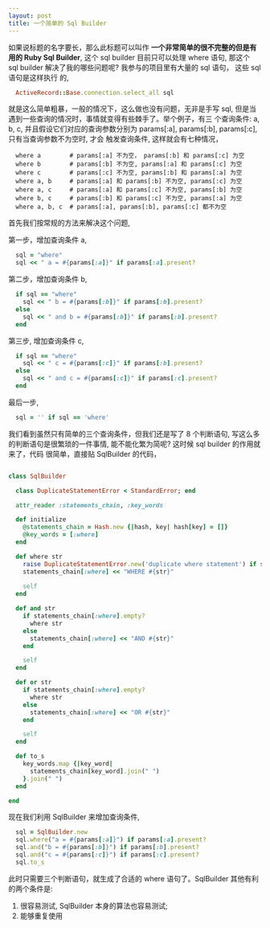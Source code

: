 ```yaml
---
layout: post
title: 一个简单的 Sql Builder
---
```


  如果说标题的名字要长，那么此标题可以叫作 **一个非常简单的很不完整的但是有用的 Ruby Sql Builder**, 这个 sql builder
目前只可以处理 where 语句, 那这个 sql builder 解决了我的哪些问题呢? 我参与的项目里有大量的 sql 语句， 这些 sql 语句是这样执行
的,

~~~ruby
  ActiveRecord::Base.connection.select_all sql
~~~

就是这么简单粗暴，一般的情况下，这么做也没有问题，无非是手写 sql, 但是当遇到一些查询的情况时，事情就变得有些棘手了。举个例子，有三
个查询条件: a, b, c, 并且假设它们对应的查询参数分别为 params[:a], params[:b], params[:c], 只有当查询参数不为空时, 才会
触发查询条件, 这样就会有七种情况，

~~~
  where a        # params[:a] 不为空， params[:b] 和 params[:c] 为空
  where b        # params[:b] 不为空, params[:a] 和 params[:c] 为空
  where c        # params[:c] 不为空, params[:b] 和 params[:a] 为空
  where a, b     # params[:a] 和 params[:b] 不为空, params[:c] 为空
  where a, c     # params[:a] 和 params[:c] 不为空, params[:b] 为空
  where b, c     # params[:b] 和 params[:c] 不为空, params[:a] 为空
  where a, b, c  # params[:a], params[:b], params[:c] 都不为空
~~~

首先我们按常规的方法来解决这个问题,

第一步，增加查询条件 a,

~~~ruby
  sql = "where"
  sql << " a = #{params[:a]}" if params[:a].present?
~~~

第二步，增加查询条件 b,

~~~ruby
  if sql == "where"
    sql << " b = #{params[:b]}" if params[:b].present?
  else
    sql << " and b = #{params[:b]}" if params[:b].present?
  end
~~~

第三步, 增加查询条件 c,

~~~ruby
  if sql == "where"
    sql << " c = #{params[:c]}" if params[:b].present?
  else
    sql << " and c = #{params[:c]}" if params[:c].present?
  end
~~~

最后一步,

~~~ruby
  sql = '' if sql == 'where'
~~~

我们看到虽然只有简单的三个查询条件，但我们还是写了 8 个判断语句, 写这么多的判断语句是很繁琐的一件事情, 能不能化繁为简呢? 这时候 sql builder 的作用就来了，代码
很简单，直接贴 SqlBuilder 的代码，

~~~ruby

class SqlBuilder

  class DuplicateStatementError < StandardError; end

  attr_reader :statements_chain, :key_words

  def initialize
    @statements_chain = Hash.new {|hash, key| hash[key] = []}
    @key_words = [:where]
  end

  def where str
    raise DuplicateStatementError.new('duplicate where statement') if statements_chain[:where].length > 0
    statements_chain[:where] << "WHERE #{str}"
    
    self
  end

  def and str
    if statements_chain[:where].empty?
      where str
    else
      statements_chain[:where] << "AND #{str}"
    end

    self
  end

  def or str
    if statements_chain[:where].empty?
      where str
    else
      statements_chain[:where] << "OR #{str}"
    end

    self
  end

  def to_s
    key_words.map {|key_word|
      statements_chain[key_word].join(" ")
    }.join(" ")
  end

end

~~~

现在我们利用 SqlBuilder 来增加查询条件,

~~~ruby
  sql = SqlBuilder.new
  sql.where("a = #{params[:a]}") if params[:a].present?
  sql.and("b = #{params[:b]}") if params[:b].present?
  sql.and("c = #{params[:c]}") if params[:c].present?
  sql.to_s
~~~

此时只需要三个判断语句，就生成了合适的 where 语句了。SqlBuilder 其他有利的两个条件是:

1. 很容易测试, SqlBuilder 本身的算法也容易测试;
2. 能够重复使用

